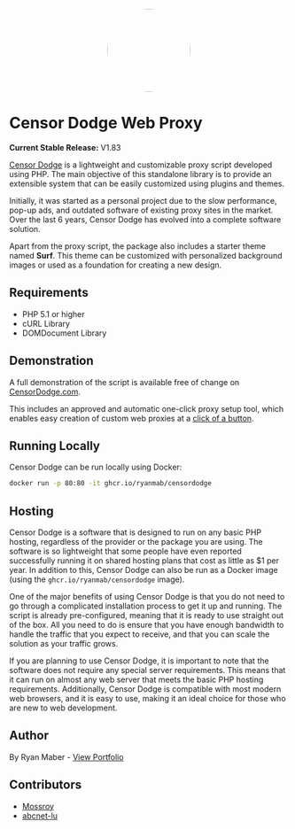 <p align="center">
<img style="border-radius:50%" height="150px" src="https://www.censordodge.com/wp-content/uploads/2017/11/logo.svg">
</p>

# Censor Dodge Web Proxy

**Current Stable Release:** V1.83

[Censor Dodge](https://censordodge.com/) is a lightweight and customizable proxy script developed using PHP. The main objective of this standalone library is to provide an extensible system that can be easily customized using plugins and themes.

Initially, it was started as a personal project due to the slow performance, pop-up ads, and outdated software of existing proxy sites in the market. Over the last 6 years, Censor Dodge has evolved into a complete software solution.

Apart from the proxy script, the package also includes a starter theme named **Surf**. This theme can be customized with personalized background images or used as a foundation for creating a new design.

## Requirements

- PHP 5.1 or higher
- cURL Library
- DOMDocument Library

## Demonstration

A full demonstration of the script is available free of change on [CensorDodge.com](https://censordodge.com/).

This includes an approved and automatic one-click proxy setup tool, which enables easy creation of custom web proxies at a [click of a button](https://censordodge.com/#setup).

## Running Locally

Censor Dodge can be run locally using Docker:

  ```sh
  docker run -p 80:80 -it ghcr.io/ryanmab/censordodge
  ```

## Hosting

Censor Dodge is a software that is designed to run on any basic PHP hosting, regardless of the provider or the package you are using. The software is so lightweight that some people have even reported successfully running it on shared hosting plans that cost as little as $1 per year. In addition to this, Censor Dodge can also be run as a Docker image (using the `ghcr.io/ryanmab/censordodge` image).

One of the major benefits of using Censor Dodge is that you do not need to go through a complicated installation process to get it up and running. The script is already pre-configured, meaning that it is ready to use straight out of the box. All you need to do is ensure that you have enough bandwidth to handle the traffic that you expect to receive, and that you can scale the solution as your traffic grows.

If you are planning to use Censor Dodge, it is important to note that the software does not require any special server requirements. This means that it can run on almost any web server that meets the basic PHP hosting requirements. Additionally, Censor Dodge is compatible with most modern web browsers, and it is easy to use, making it an ideal choice for those who are new to web development.

## Author

By Ryan Maber - [View Portfolio](https://ryanmaber.com/)

## Contributors

- [Mossroy](https://github.com/mossroy)
- [abcnet-lu](https://github.com/abcnet-lu)
